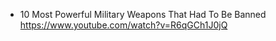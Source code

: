 - 10 Most Powerful Military Weapons That Had To Be Banned https://www.youtube.com/watch?v=R6qGCh1J0jQ
